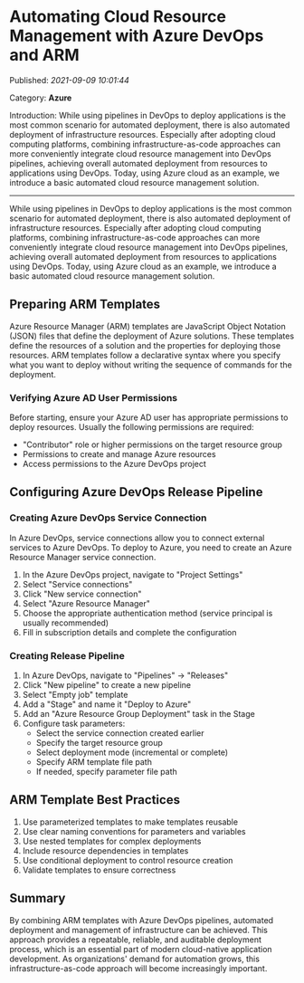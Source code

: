 # Automating Cloud Resource Management with Azure DevOps and ARM

Published: *2021-09-09 10:01:44*

Category: __Azure__

Introduction: While using pipelines in DevOps to deploy applications is the most common scenario for automated deployment, there is also automated deployment of infrastructure resources. Especially after adopting cloud computing platforms, combining infrastructure-as-code approaches can more conveniently integrate cloud resource management into DevOps pipelines, achieving overall automated deployment from resources to applications using DevOps. Today, using Azure cloud as an example, we introduce a basic automated cloud resource management solution.

---------

While using pipelines in DevOps to deploy applications is the most common scenario for automated deployment, there is also automated deployment of infrastructure resources. Especially after adopting cloud computing platforms, combining infrastructure-as-code approaches can more conveniently integrate cloud resource management into DevOps pipelines, achieving overall automated deployment from resources to applications using DevOps. Today, using Azure cloud as an example, we introduce a basic automated cloud resource management solution.

## Preparing ARM Templates

Azure Resource Manager (ARM) templates are JavaScript Object Notation (JSON) files that define the deployment of Azure solutions. These templates define the resources of a solution and the properties for deploying those resources. ARM templates follow a declarative syntax where you specify what you want to deploy without writing the sequence of commands for the deployment.

### Verifying Azure AD User Permissions

Before starting, ensure your Azure AD user has appropriate permissions to deploy resources. Usually the following permissions are required:
- "Contributor" role or higher permissions on the target resource group
- Permissions to create and manage Azure resources
- Access permissions to the Azure DevOps project

## Configuring Azure DevOps Release Pipeline

### Creating Azure DevOps Service Connection

In Azure DevOps, service connections allow you to connect external services to Azure DevOps. To deploy to Azure, you need to create an Azure Resource Manager service connection.

1. In the Azure DevOps project, navigate to "Project Settings"
2. Select "Service connections"
3. Click "New service connection"
4. Select "Azure Resource Manager"
5. Choose the appropriate authentication method (service principal is usually recommended)
6. Fill in subscription details and complete the configuration

### Creating Release Pipeline

1. In Azure DevOps, navigate to "Pipelines" -> "Releases"
2. Click "New pipeline" to create a new pipeline
3. Select "Empty job" template
4. Add a "Stage" and name it "Deploy to Azure"
5. Add an "Azure Resource Group Deployment" task in the Stage
6. Configure task parameters:
   - Select the service connection created earlier
   - Specify the target resource group
   - Select deployment mode (incremental or complete)
   - Specify ARM template file path
   - If needed, specify parameter file path

## ARM Template Best Practices

1. Use parameterized templates to make templates reusable
2. Use clear naming conventions for parameters and variables
3. Use nested templates for complex deployments
4. Include resource dependencies in templates
5. Use conditional deployment to control resource creation
6. Validate templates to ensure correctness

## Summary

By combining ARM templates with Azure DevOps pipelines, automated deployment and management of infrastructure can be achieved. This approach provides a repeatable, reliable, and auditable deployment process, which is an essential part of modern cloud-native application development. As organizations' demand for automation grows, this infrastructure-as-code approach will become increasingly important.